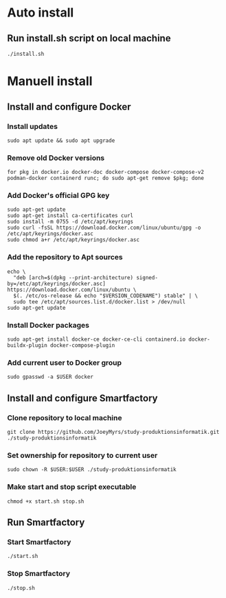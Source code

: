 # Auto install
## Run install.sh script on local machine
```
./install.sh
```
# Manuell install
## Install and configure Docker
### Install updates
```
sudo apt update && sudo apt upgrade
```
### Remove old Docker versions
```
for pkg in docker.io docker-doc docker-compose docker-compose-v2 podman-docker containerd runc; do sudo apt-get remove $pkg; done
```
### Add Docker's official GPG key
```
sudo apt-get update
sudo apt-get install ca-certificates curl
sudo install -m 0755 -d /etc/apt/keyrings
sudo curl -fsSL https://download.docker.com/linux/ubuntu/gpg -o /etc/apt/keyrings/docker.asc
sudo chmod a+r /etc/apt/keyrings/docker.asc
```
### Add the repository to Apt sources
```
echo \
  "deb [arch=$(dpkg --print-architecture) signed-by=/etc/apt/keyrings/docker.asc] https://download.docker.com/linux/ubuntu \
  $(. /etc/os-release && echo "$VERSION_CODENAME") stable" | \
  sudo tee /etc/apt/sources.list.d/docker.list > /dev/null
sudo apt-get update
```
### Install Docker packages
```
sudo apt-get install docker-ce docker-ce-cli containerd.io docker-buildx-plugin docker-compose-plugin
```
### Add current user to Docker group
```
sudo gpasswd -a $USER docker
```
## Install and configure Smartfactory
### Clone repository to local machine
```
git clone https://github.com/JoeyMyrs/study-produktionsinformatik.git ./study-produktionsinformatik
```
### Set ownership for repository to current user
```
sudo chown -R $USER:$USER ./study-produktionsinformatik
```
### Make start and stop script executable
```
chmod +x start.sh stop.sh
```
## Run Smartfactory
### Start Smartfactory
```
./start.sh
```
### Stop Smartfactory
```
./stop.sh
```

